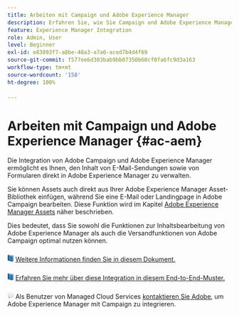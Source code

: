 ```yaml
---
title: Arbeiten mit Campaign und Adobe Experience Manager
description: Erfahren Sie, wie Sie Campaign und Adobe Experience Manager gemeinsam verwenden können
feature: Experience Manager Integration
role: Admin, User
level: Beginner
exl-id: e83893f7-a8be-48a3-a7a6-aced7b4d4f69
source-git-commit: f577ee6d303bab9bb07350b60cf0fa6fc9d3a163
workflow-type: tm+mt
source-wordcount: '158'
ht-degree: 100%

---
```


# Arbeiten mit Campaign und Adobe Experience Manager {#ac-aem}

Die Integration von Adobe Campaign und Adobe Experience Manager ermöglicht es Ihnen, den Inhalt von E-Mail-Sendungen sowie von Formularen direkt in Adobe Experience Manager zu verwalten.

Sie können Assets auch direkt aus Ihrer Adobe Experience Manager Asset-Bibliothek einfügen, während Sie eine E-Mail oder Landingpage in Adobe Campaign bearbeiten. Diese Funktion wird im Kapitel [Adobe Experience Manager Assets](https://experienceleague.adobe.com/docs/experience-manager-cloud-service/assets/overview.html?lang=de) näher beschrieben.

Dies bedeutet, dass Sie sowohl die Funktionen zur Inhaltsbearbeitung von Adobe Experience Manager als auch die Versandfunktionen von Adobe Campaign optimal nutzen können.

![](../assets/do-not-localize/book.png) [Weitere Informationen finden Sie in diesem Dokument.](https://experienceleague.adobe.com/docs/experience-manager-65/administering/integration/campaignonpremise.html?lang=de#aem-and-adobe-campaign-integration-workflow)

![](../assets/do-not-localize/book.png) [Erfahren Sie mehr über diese Integration in diesem End-to-End-Muster.](https://experienceleague.adobe.com/docs/campaign-classic/using/integrating-with-adobe-experience-cloud/adobe-experience-manager/creating-an-experience-manager-newsletter.html?lang=de#integrating-with-adobe-experience-cloud)

![](../assets/do-not-localize/speech.png) Als Benutzer von Managed Cloud Services [kontaktieren Sie Adobe](../start/campaign-faq.md#support), um Adobe Experience Manager mit Campaign zu integrieren.
